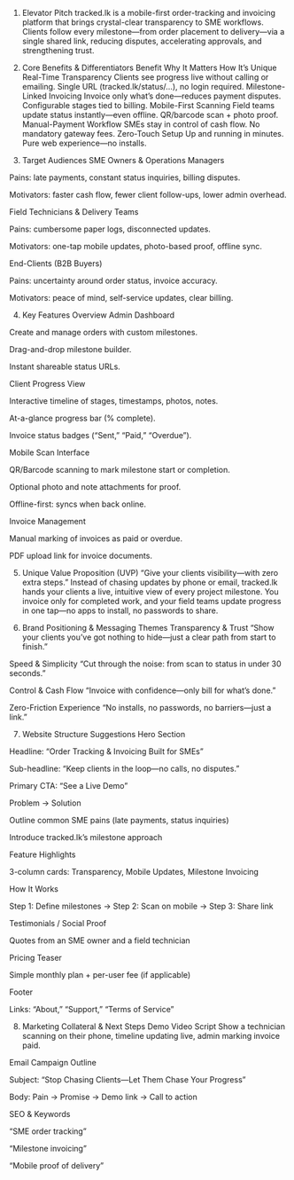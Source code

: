 1. Elevator Pitch
   tracked.lk is a mobile-first order-tracking and invoicing platform that brings crystal-clear transparency to SME workflows. Clients follow every milestone—from order placement to delivery—via a single shared link, reducing disputes, accelerating approvals, and strengthening trust.

2. Core Benefits & Differentiators
   Benefit Why It Matters How It’s Unique
   Real-Time Transparency Clients see progress live without calling or emailing. Single URL (tracked.lk/status/…), no login required.
   Milestone-Linked Invoicing Invoice only what’s done—reduces payment disputes. Configurable stages tied to billing.
   Mobile-First Scanning Field teams update status instantly—even offline. QR/barcode scan + photo proof.
   Manual-Payment Workflow SMEs stay in control of cash flow. No mandatory gateway fees.
   Zero-Touch Setup Up and running in minutes. Pure web experience—no installs.

3. Target Audiences
   SME Owners & Operations Managers

Pains: late payments, constant status inquiries, billing disputes.

Motivators: faster cash flow, fewer client follow-ups, lower admin overhead.

Field Technicians & Delivery Teams

Pains: cumbersome paper logs, disconnected updates.

Motivators: one-tap mobile updates, photo-based proof, offline sync.

End-Clients (B2B Buyers)

Pains: uncertainty around order status, invoice accuracy.

Motivators: peace of mind, self-service updates, clear billing.

4. Key Features Overview
   Admin Dashboard

Create and manage orders with custom milestones.

Drag-and-drop milestone builder.

Instant shareable status URLs.

Client Progress View

Interactive timeline of stages, timestamps, photos, notes.

At-a-glance progress bar (% complete).

Invoice status badges (“Sent,” “Paid,” “Overdue”).

Mobile Scan Interface

QR/Barcode scanning to mark milestone start or completion.

Optional photo and note attachments for proof.

Offline-first: syncs when back online.

Invoice Management

Manual marking of invoices as paid or overdue.

PDF upload link for invoice documents.

5. Unique Value Proposition (UVP)
   “Give your clients visibility—with zero extra steps.”
   Instead of chasing updates by phone or email, tracked.lk hands your clients a live, intuitive view of every project milestone. You invoice only for completed work, and your field teams update progress in one tap—no apps to install, no passwords to share.

6. Brand Positioning & Messaging Themes
   Transparency & Trust
   “Show your clients you’ve got nothing to hide—just a clear path from start to finish.”

Speed & Simplicity
“Cut through the noise: from scan to status in under 30 seconds.”

Control & Cash Flow
“Invoice with confidence—only bill for what’s done.”

Zero-Friction Experience
“No installs, no passwords, no barriers—just a link.”

7. Website Structure Suggestions
   Hero Section

Headline: “Order Tracking & Invoicing Built for SMEs”

Sub-headline: “Keep clients in the loop—no calls, no disputes.”

Primary CTA: “See a Live Demo”

Problem → Solution

Outline common SME pains (late payments, status inquiries)

Introduce tracked.lk’s milestone approach

Feature Highlights

3-column cards: Transparency, Mobile Updates, Milestone Invoicing

How It Works

Step 1: Define milestones → Step 2: Scan on mobile → Step 3: Share link

Testimonials / Social Proof

Quotes from an SME owner and a field technician

Pricing Teaser

Simple monthly plan + per-user fee (if applicable)

Footer

Links: “About,” “Support,” “Terms of Service”

8. Marketing Collateral & Next Steps
   Demo Video Script
   Show a technician scanning on their phone, timeline updating live, admin marking invoice paid.

Email Campaign Outline

Subject: “Stop Chasing Clients—Let Them Chase Your Progress”

Body: Pain → Promise → Demo link → Call to action

SEO & Keywords

“SME order tracking”

“Milestone invoicing”

“Mobile proof of delivery”
